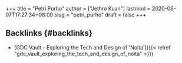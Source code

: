 +++
title = "Petri Purho"
author = ["Jethro Kuan"]
lastmod = 2020-06-07T17:27:34+08:00
slug = "petri_purho"
draft = false
+++

## Backlinks {#backlinks}

- [GDC Vault - Exploring the Tech and Design of 'Noita']({{< relref "gdc_vault_exploring_the_tech_and_design_of_noita" >}})
